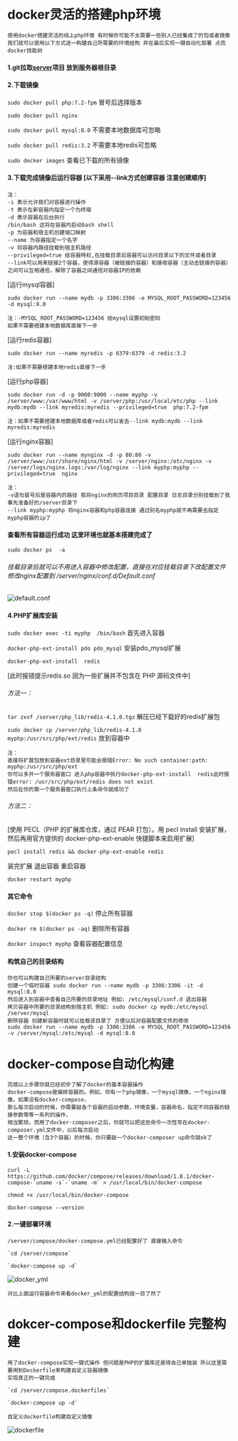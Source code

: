 # docker灵活的搭建php环境
    使用docker搭建灵活的线上php环境 有时候你可能不太需要一些别人已经集成了的包或者镜像 
    我们就可以使用以下方式逐一构建自己所需要的环境结构 并在最后实现一键自动化部署 点亮docker技能树


####  1.git拉取[server](https://github.com/ydtg1993/server.git)项目 放到服务器根目录

#### 2.下载镜像
`sudo docker pull php:7.2-fpm`   冒号后选择版本

`sudo docker pull nginx`

`sudo docker pull mysql:8.0` 不需要本地数据库可忽略

`sudo docker pull redis:3.2` 不需要本地redis可忽略

`sudo docker images`  查看已下载的所有镜像

#### 3.下载完成镜像后运行容器 [以下采用--link方式创建容器 注意创建顺序]
    注：
    -i 表示允许我们对容器进行操作
    -t 表示在新容器内指定一个为终端
    -d 表示容器在后台执行
    /bin/bash 这将在容器内启动bash shell
    -p 为容器和宿主机创建端口映射
    --name 为容器指定一个名字
    -v 将容器内路径挂载到宿主机路径
    --privileged=true 给容器特权,在挂载目录后容器可以访问目录以下的文件或者目录
    --link可以用来链接2个容器，使得源容器（被链接的容器）和接收容器（主动去链接的容器）之间可以互相通信，解除了容器之间通信对容器IP的依赖
    
 [运行mysql容器]

`sudo docker run --name mydb -p 3306:3306 -e MYSQL_ROOT_PASSWORD=123456 -d mysql:8.0`

    注：-MYSQL_ROOT_PASSWORD=123456 给mysql设置初始密码
    如果不需要搭建本地数据库直接下一步


 [运行redis容器]

`sudo docker run --name myredis -p 6379:6379 -d redis:3.2` 

    注:如果不需要搭建本地redis直接下一步

 [运行php容器]

`sudo docker run -d -p 9000:9000 --name myphp -v /server/www:/var/www/html -v /server/php:/usr/local/etc/php --link mydb:mydb --link myredis:myredis --privileged=true  php:7.2-fpm`

    注：如果不需要搭建本地数据库或者redis可以省去--link mydb:mydb --link myredis:myredis


[运行nginx容器] 

`sudo docker run --name mynginx -d -p 80:80 -v /server/www:/usr/share/nginx/html -v /server/nginx:/etc/nginx -v /server/logs/nginx.logs:/var/log/nginx --link myphp:myphp --privileged=true  nginx`
    
    注：
    -v语句冒号后是容器内的路径 我将nginx的网页项目目录 配置目录 日志目录分别挂载到了我事先准备好的/server目录下
    --link myphp:myphp 将nginx容器和php容器连接 通过别名myphp就不再需要去指定myphp容器的ip了 


#### 查看所有容器运行成功 这里环境也就基本搭建完成了
`sudo docker ps  -a` 

###### 挂载目录后就可以不用进入容器中修改配置，直接在对应挂载目录下改配置文件 修改nginx配置到 /server/nginx/conf.d/Default.conf
![default.conf](https://github.com/ydtg1993/server/blob/master/nginx_default_explain.PNG)
    
#### 4.PHP扩展库安装

`sudo docker exec -ti myphp  /bin/bash`  首先进入容器

`docker-php-ext-install pdo pdo_mysql`  安装pdo_mysql扩展

`docker-php-ext-install  redis`

[此时报错提示redis.so 因为一些扩展并不包含在 PHP 源码文件中]

###### 方法一：

`tar zxvf /server/php_lib/redis-4.1.0.tgz`      解压已经下载好的redis扩展包

`sudo docker cp /server/php_lib/redis-4.1.0 myphp:/usr/src/php/ext/redis`       放到容器中

    注：
    直接将扩展包放到容器ext目录里可能会报错Error: No such container:path: myphp:/usr/src/php/ext
    你可以多开一个服务器窗口 进入php容器中执行docker-php-ext-install  redis此时报错error: /usr/src/php/ext/redis does not exist
    然后在你的第一个服务器窗口执行上条命令就成功了
 
 ###### 方法二：
 
 [使用 PECL（PHP 的扩展库仓库，通过 PEAR 打包）。用 pecl install 安装扩展，然后再用官方提供的 docker-php-ext-enable 快捷脚本来启用扩展]
 
`pecl install redis && docker-php-ext-enable redis`

装完扩展 退出容器 重启容器

`docker restart myphp`

#### 其它命令
`docker stop $(docker ps -q)`  停止所有容器

`docker rm $(docker ps -aq)`  删除所有容器

`docker inspect myphp`  查看容器配置信息

#### 构筑自己的目录结构
    你也可以构建自己所要的server目录结构
    创建一个临时容器 sudo docker run --name mydb -p 3306:3306 -it -d mysql:8.0
    然后进入到容器中查看自己所要的目录地址 例如: /etc/mysql/conf.d 退出容器 
    拷贝容器中所要的目录结构到宿主机 例如: sudo docker cp mydb:/etc/mysql /server/mysql
    删除容器 创建新容器时就可以挂载该目录了 方便以后对容器配置文件的修改
    sudo docker run --name mydb -p 3306:3306 -e MYSQL_ROOT_PASSWORD=123456 -v /server/mysql:/etc/mysql -d mysql:8.0
   
   
# docker-compose自动化构建
    完成以上步骤你就已经初步了解了docker的基本容器操作
    docker-compose是编排容器的。例如，你有一个php镜像，一个mysql镜像，一个nginx镜像。如果没有docker-compose，
    那么每次启动的时候，你需要敲各个容器的启动参数，环境变量，容器命名，指定不同容器的链接参数等等一系列的操作，
    相当繁琐。而用了docker-composer之后，你就可以把这些命令一次性写在docker-composer.yml文件中，以后每次启动
    这一整个环境（含3个容器）的时候，你只要敲一个docker-composer up命令就ok了

 ####  1.安装docker-compose
    curl -L https://github.com/docker/compose/releases/download/1.8.1/docker-compose-`uname -s`-`uname -m` > /usr/local/bin/docker-compose
    
    chmod +x /usr/local/bin/docker-compose
    
    docker-compose --version

#### 2.一键部署环境
    /server/compose/docker-compose.yml已经配置好了 直接输入命令
    
    `cd /server/compose`
    
    `docker-compose up -d`
![docker_yml](https://github.com/ydtg1993/server/blob/master/docker_yml_explain.PNG)

    对比上面运行容器命令来看docker_yml的配置结构就一目了然了
    
# dokcer-compose和dockerfile 完整构建
    用了docker-compose实现一键式操作 但问题是PHP的扩展库还是得自己单独装 所以这里需要用到Dockerfile来构建自定义容器镜像
    实现真正的一键完成
    
    `cd /server/compose.dockerfiles`
    
    `docker-compose up -d`
    
    自定义dockerfile构建自定义镜像
![dockerfile](https://github.com/ydtg1993/server/blob/master/docker_file_explain.PNG)
    
    
    
    
